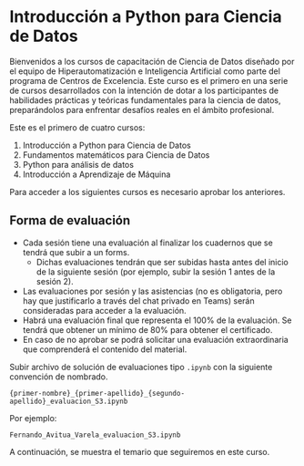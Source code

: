 # Introducción a Python para Ciencia de Datos

Bienvenidos a los cursos de capacitación de Ciencia de Datos diseñado por el equipo de Hiperautomatización e Inteligencia Artificial como parte del programa de Centros de Excelencia. Este curso es el primero en una serie de cursos desarrollados con la intención de dotar a los participantes de habilidades prácticas y teóricas fundamentales para la ciencia de datos, preparándolos para enfrentar desafíos reales en el ámbito profesional.

Este es el primero de cuatro cursos:

1. Introducción a Python para Ciencia de Datos
2. Fundamentos matemáticos para Ciencia de Datos
3. Python para análisis de datos
4. Introducción a Aprendizaje de Máquina

Para acceder a los siguientes cursos es necesario aprobar los anteriores.

## Forma de evaluación

- Cada sesión tiene una evaluación al finalizar los cuadernos que se tendrá que subir a un forms.
  - Dichas evaluaciones tendrán que ser subidas hasta antes del inicio de la siguiente sesión (por ejemplo, subir la sesión 1 antes de la sesión 2).
- Las evaluaciones por sesión y las asistencias (no es obligatoria, pero hay que justificarlo a través del chat privado en Teams) serán consideradas para acceder a la evaluación.
- Habrá una evaluación final que representa el 100% de la evaluación. Se tendrá que obtener un mínimo de 80% para obtener el certificado.
- En caso de no aprobar se podrá solicitar una evaluación extraordinaria que comprenderá el contenido del material.

Subir archivo de solución de evaluaciones tipo `.ipynb` con la siguiente convención de nombrado.

`{primer-nombre}_{primer-apellido}_{segundo-apellido}_evaluacion_S3.ipynb`

Por ejemplo:

`Fernando_Avitua_Varela_evaluacion_S3.ipynb`

A continuación, se muestra el temario que seguiremos en este curso.

<!--
Este curso de cuatro sesiones, de dos horas cada una, está estructurado para introducir a los profesionales de áreas técnica al lenguaje `Python`, abarcando desde la configuración del entorno de desarrollo hasta conceptos introductorios de análisis de datos y visualización.

Iniciaremos con la exploración de herramientas críticas como Colab, Jupyter y VSCode, seguido de una detallada revisión de la instalación de `Python` en diversas plataformas. Después revisaremos las buenas prácticas del entorno de programación como definir un ambiente virtual específicando los diferentes requerimientos.

El curso profundiza en los fundamentos de `Python`, incluyendo tipos de datos, estructuras de control de flujo y manipulación de archivos, esenciales para el desarrollo en ciencia de datos.

Progresaremos hacia la aplicación práctica de librerías clave en el análisis de datos: Numpy para operaciones numéricas y Pandas para la gestión de dataframes, culminando con técnicas de visualización de datos mediante Matplotlib. Este enfoque equilibra teoría y práctica, permitiendo a los participantes aplicar inmediatamente los conocimientos adquiridos. -->

<!-- ### Python para análisis de datos

Este curso tiene como requerimiento el curso de `Introducción a Python` o que el participante cuente con fundamentos de programación en Python previos. En este curso se verán las herramientas necesarias para hacer una análisis descriptivo básico de datos. En este análisis se descubrirá información de datos que podrán tener mucho valor para el negocio por si mismo.

Se comenzará explorando más a detalle todas las funcionalidades de Pandas. Se verá como:
- Seleccionar subconjuntos de registros y columnas para analizarlos a detalle.
- Hacer manipulaciones útiles para tener las tablas en mejor formato.
- Realizar agregaciones en términos de promedios y otras estadísticas.
- Unir tablas para obtener información detallada de cada registro.
- Definir tipos de variables en pandas.
    - Aprender a manipular cantidades de fechas.
    - Manipulación de datos categóricos y de texto.

Después, ya con las herramientas necesarias para realizar la manipulación de los dataframes comenzaremos a analizar una base de datos **relevante para el negocio**

### Fundamentos matemáticos para Ciencia de Datos

Este programa está diseñado para ofrecer una comprensión profunda de los conceptos matemáticos y estadísticos esenciales que son piedras angulares en el campo de la ciencia de datos. A través de cuatro sesiones, abarcaremos desde los principios básicos de la probabilidad y la estadística hasta el álgebra lineal, la optimización, y más allá. Nuestro objetivo es brindarles las herramientas y el conocimiento necesarios para aplicar estos conceptos matemáticos en la resolución de problemas reales de ciencia de datos, mejorando así su capacidad analítica y su efectividad como científicos de datos.

#### Sesión 1: Probabilidad y Estadística Básica
En nuestra primera sesión, nos sumergiremos en el mundo de la probabilidad, explorando eventos aleatorios y su simulación usando herramientas como numpy y scipy.stats. Desarrollaremos una comprensión sólida de medidas estadísticas fundamentales como el promedio, la varianza, y la desviación estándar, e introduciremos los conceptos de distribuciones estadísticas clave, incluyendo la normal y la binomial. También aprenderemos a interpretar y crear histogramas, cuantiles, y boxplots, y discutiremos métodos para identificar outliers.

#### Sesión 2: Álgebra Lineal y Optimización
La segunda sesión se centrará en el álgebra lineal, una herramienta indispensable en el análisis de datos. Cubriremos la teoría y aplicación de matrices y vectores, productos y la solución de sistemas lineales. Además, introduciremos conceptos de optimización y exploraremos cómo encontrar rutas óptimas, un conocimiento crucial para la optimización de recursos en ciencia de datos.

#### Sesión 3: Distancias y Agrupamientos
Profundizaremos en el estudio de distancias y similitudes, fundamentales para el agrupamiento y la clasificación de datos. Aprenderemos sobre diferentes métricas de distancia y cómo estas se aplican para entender la similitud entre puntos de datos. También abordaremos las métricas de aglomeración y cómo pueden ser utilizadas para crear agrupamientos significativos dentro de los conjuntos de datos.

#### Sesión 4: Pruebas Estadísticas y Clasificación de Problemas de Ciencia de Datos
En nuestra sesión final, nos enfocaremos en pruebas estadísticas avanzadas, como la t-student y ANOVA, y cómo aplicarlas en pruebas A/B y en la correlación de variables. Exploraremos el tamaño de muestra efectivo y cómo determinarlo. Además, clasificaremos problemas de ciencia de datos en categorías como supervisados, no supervisados, y por refuerzo, y examinaremos métodos de regresión y clasificación, incluyendo regresión lineal simple y regresión logística, junto con métricas de evaluación como la precisión y el error cuadrático medio.

Cada sesión de este curso está diseñada para construir sobre los fundamentos previos, asegurando una comprensión integral y aplicable de los conceptos matemáticos en ciencia de datos. A través de ejercicios prácticos, ejemplos del mundo real, y la aplicación de software estadístico, este curso promete no solo mejorar su comprensión teórica, sino también su habilidad para aplicar estos conceptos en soluciones analíticas efectivas.

### Nivel técnico asociado

Este curso está diseñado para proporcionar una comprensión sólida y práctica de cómo aplicar técnicas de Machine Learning (ML) utilizando la biblioteca scikit-learn en Python, una de las herramientas más versátiles y utilizadas en la industria para el análisis de datos y la creación de modelos predictivos. A lo largo de las sesiones, exploraremos desde los fundamentos del ML hasta técnicas avanzadas de predicción, clasificación, y reducción de dimensionalidad, aplicando estos conceptos a casos de uso reales.

#### Sesión 1: Introducción al ML con scikit-learn
Iniciaremos con una visión general de Machine Learning y cómo scikit-learn facilita la implementación de estos modelos. Introduciremos los estimadores de scikit-learn, que son la base para la mayoría de las tareas de ML, y discutiremos cómo inicializar, entrenar, y evaluar un modelo básico. Además, cubriremos las métricas de desempeño de regresión más comunes, como el error cuadrático medio y el error absoluto medio, fundamentales para evaluar la precisión de nuestros modelos.

#### Sesión 2: Aprendizaje No Supervisado con scikit-learn
En esta sesión, nos enfocaremos en el aprendizaje no supervisado, explorando técnicas de reducción dimensional y selección de características, incluyendo el Análisis de Componentes Principales (PCA) y la Selección de Características Secuenciales (SFS). Además, abordaremos el clustering, con énfasis en el algoritmo de K-medias, aplicándolo a un caso de uso práctico relacionado con la competencia de clientes en el sector bancario.

#### Sesión 3: Predicciones y Pronósticos
Profundizaremos en la regresión lineal, discutiendo conceptos clave como el sobreajuste y subajuste, y cómo manejarlos mediante técnicas de entrenamiento, prueba, y validación. También introduciremos la validación cruzada, una técnica esencial para la evaluación de modelos en ML. Exploraremos el pronóstico de series de tiempo, utilizando herramientas como Prophet para casos de uso de detección de anomalías.

#### Sesión 4: Clasificación y Casos de Uso
La última sesión se centrará en la clasificación, una de las aplicaciones más importantes del ML. Discutiremos métricas de evaluación de modelos de clasificación como la precisión, exactitud, sensibilidad, puntaje F1 y la curva ROC. Aprenderemos a implementar la regresión logística y aplicarla en un caso de uso práctico para la detección de incumplimiento crediticio.

Este curso está diseñado no solo para proporcionar una base teórica sólida en ML, sino también para asegurar que los participantes puedan aplicar efectivamente estos conocimientos en situaciones reales, preparándolos para resolver desafíos complejos en el mundo de la ciencia de datos. Con una mezcla de teoría, práctica, y estudios de caso, los participantes estarán bien equipados para utilizar scikit-learn en sus proyectos de ML y avanzar en sus carreras como científicos de datos. -->

```{tableofcontents}

```

```{bibliography}

```
